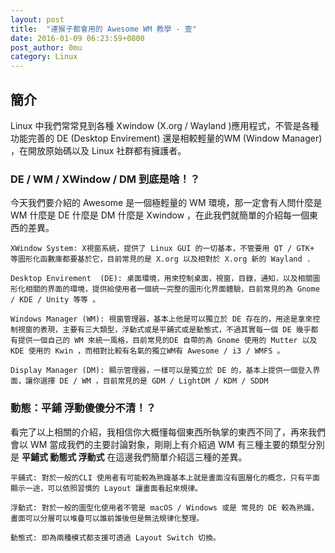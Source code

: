 ```yaml
---
layout: post
title:  "連猴子都會用的 Awesome WM 教學 - 壹" 
date: 2016-01-09 06:23:59+0800
post_author: 0mu
category: Linux
---
```


## 簡介
Linux 中我們常常見到各種 Xwindow (X.org / Wayland )應用程式，不管是各種功能完善的 DE (Desktop Envirement) 還是相較輕量的WM (Window Manager) ，在開放原始碼以及 Linux 社群都有擁護者。    

### DE / WM / XWindow / DM 到底是啥！？    
     
今天我們要介紹的 Awesome 是一個極輕量的 WM 環境，那一定會有人問什麼是 WM 什麼是 DE 什麼是 DM 什麼是 Xwindow ，在此我們就簡單的介紹每一個東西的差異。     

``` 
XWindow System: X視窗系統，提供了 Linux GUI 的一切基本，不管要用 QT / GTK+ 等圖形化函數庫都要基於它，目前常見的是 X.org 以及相對於 X.org 新的 Wayland .     

Desktop Envirement  (DE): 桌面環境，用來控制桌面，視窗，目錄，通知，以及相關圖形化相關的界面的環境，提供給使用者一個統一完整的圖形化界面體驗，目前常見的為 Gnome / KDE / Unity 等等 。    

Windows Manager (WM): 視窗管理器，基本上他是可以獨立於 DE 存在的，用途是拿來控制視窗的表現，主要有三大類型，浮動式或是平鋪式或是動態式，不過其實每一個 DE 幾乎都有提供一個自己的 WM 來統一風格，目前常見的DE 自帶的為 Gnome 使用的 Mutter 以及 KDE 使用的 Kwin ，而相對比較有名氣的獨立WM有 Awesome / i3 / WMFS 。

Display Manager (DM): 顯示管理器，一樣可以是獨立於 DE 的，基本上提供一個登入界面，讓你選擇 DE / WM ，目前常見的是 GDM / LightDM / KDM / SDDM
```

### 動態：平鋪 浮動傻傻分不清！？         
     

看完了以上相關的介紹，我相信你大概懂每個東西所執掌的東西不同了，再來我們會以 WM 當成我們的主要討論對象，剛剛上有介紹過 WM 有三種主要的類型分別是 **平鋪式 動態式 浮動式** 在這邊我們簡單介紹這三種的差異。

```
平鋪式: 對於一般的CLI 使用者有可能較為熟識基本上就是畫面沒有圖層化的概念，只有平面顯示一途，可以依照習慣的 Layout 讓畫面看起來規律。

浮動式: 對於一般的圖型化使用者不管是 macOS / Windows 或是 常見的 DE 較為熟識，畫面可以分層可以堆疊可以誰前誰後但是無法規律化整理。

動態式: 即為兩種模式都支援可透過 Layout Switch 切換。
```